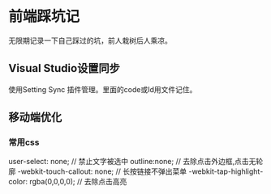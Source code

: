 # 前端踩坑记
无限期记录一下自己踩过的坑，前人栽树后人乘凉。

## Visual Studio设置同步
使用Setting Sync 插件管理。里面的code或Id用文件记住。

## 移动端优化
### 常用css
user-select: none; // 禁止文字被选中
outline:none; // 去除点击外边框,点击无轮廓
-webkit-touch-callout: none; // 长按链接不弹出菜单
-webkit-tap-highlight-color: rgba(0,0,0,0); // 去除点击高亮
